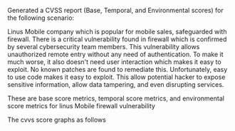 Generated a CVSS report (Base, Temporal, and Environmental scores) for the following scenario:

Linus Mobile company which is popular for mobile sales, safeguarded with firewall. There is a critical vulnerability found in firewall which is confirmed by several cybersecurity team members. This vulnerability allows unauthorized remote entry without any need of authentication. To make it much worse, it also doesn't need user interaction which makes it easy to exploit. No known patches are found to remediate this. Unfortunately, easy to use code makes it easy to exploit. This allow potential hacker to expose sensitive information, allow data tampering, and even disrupting services.

These are base score metrics, temporal score metrics, and environmental score metrics for linus Mobile firewall vulnerability 



The cvvs score graphs as follows
